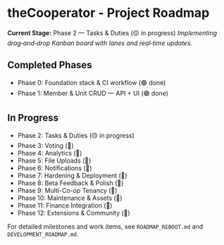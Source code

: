 # theCooperator - Project Roadmap

**Current Stage:** Phase 2 — Tasks & Duties (🟡 in progress)
*Implementing drag‑and‑drop Kanban board with lanes and real‑time updates.*
 
## Completed Phases
- Phase 0: Foundation stack & CI workflow (🟢 done)
- Phase 1: Member & Unit CRUD — API + UI (🟢 done)

## In Progress
- Phase 2: Tasks & Duties (🟡 in progress)
- Phase 3: Voting (🔴)
- Phase 4: Analytics (🔴)
- Phase 5: File Uploads (🔴)
- Phase 6: Notifications (🔴)
- Phase 7: Hardening & Deployment (🔴)
- Phase 8: Beta Feedback & Polish (🔴)
- Phase 9: Multi-Co-op Tenancy (🔴)
- Phase 10: Maintenance & Assets (🔴)
- Phase 11: Finance Integration (🔴)
- Phase 12: Extensions & Community (🔴)
 
For detailed milestones and work items, see `ROADMAP_REBOOT.md` and `DEVELOPMENT_ROADMAP.md`.
